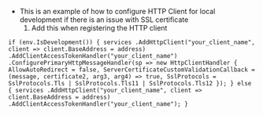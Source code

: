 - This is an example of how to configure HTTP Client for local development if there is an issue with SSL certificate
    1. Add this when registering the HTTP client


`
if (env.IsDevelopment())
{
    services
    .AddHttpClient("your_client_name", client => client.BaseAddress = address)
    .AddClientAccessTokenHandler("your_client_name")
    .ConfigurePrimaryHttpMessageHandler(sp => new HttpClientHandler
    {
        AllowAutoRedirect = false,
        ServerCertificateCustomValidationCallback = (message, certificate2, arg3, arg4) => true,
        SslProtocols = SslProtocols.Tls | SslProtocols.Tls11 | SslProtocols.Tls12
    });
}
else
{
    services
    .AddHttpClient("your_client_name", client => client.BaseAddress = address)
    .AddClientAccessTokenHandler("your_client_name");
}
`
